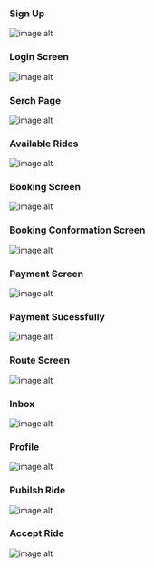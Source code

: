 ### Sign Up
![image alt](https://github.com/bharathpagilla/flutter-ecoride/blob/f4a710130fee3ecc03aa0483fdee7c4867b283c5/git%20images/signup.jpg)
### Login Screen
![image alt](https://github.com/bharathpagilla/flutter-ecoride/blob/664e86652e9817ade71ccb1b971153e0171ecda4/git%20images/login.jpg)
### Serch Page
![image alt](https://github.com/bharathpagilla/flutter-ecoride/blob/fad3692efed83c662fde9ca89fd90a8b29773c43/git%20images/search.jpg)
### Available Rides
![image alt](https://github.com/bharathpagilla/flutter-ecoride/blob/66c3c5025d9e5b9ecbc635c00cf1e11d4f7e700d/git%20images/avaliable.jpg)
### Booking Screen
![image alt](https://github.com/bharathpagilla/flutter-ecoride/blob/bdfe2169c4189cd1d02bee0d9199e052e40f7931/git%20images/booking.jpg)
### Booking Conformation Screen
![image alt](https://github.com/bharathpagilla/flutter-ecoride/blob/b4a00b46a079c5d80b7d71dadbfe87daad4f38b3/git%20images/booking%20con.jpg)
### Payment Screen
![image alt](https://github.com/bharathpagilla/flutter-ecoride/blob/d8cb6dae85dda9f02538b7f4983774f1b589b95b/git%20images/payment.jpg)
### Payment Sucessfully
![image alt](https://github.com/bharathpagilla/flutter-ecoride/blob/0c2c480c9d975f4478329b321897bac845ad6a63/git%20images/payment%20succ.jpg)
### Route Screen
![image alt](https://github.com/bharathpagilla/flutter-ecoride/blob/886c12c2b05cb9d576ae82d5154997dce57610b1/git%20images/route.jpg)
### Inbox
![image alt](https://github.com/bharathpagilla/flutter-ecoride/blob/6e64c2032bb3e0916ead9ce342bbbf0ffa1ffcc6/git%20images/inbox.jpg)
### Profile
![image alt]()
### Pubilsh Ride
![image alt]()
### Accept Ride
![image alt]()

